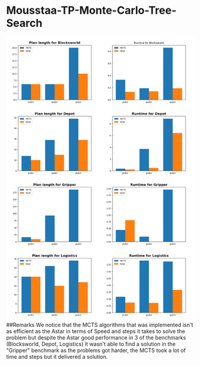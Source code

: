 # Mousstaa-TP-Monte-Carlo-Tree-Search
![Image description](Graphs.png)
##Remarks
We notice that the MCTS algorithms that was implemented isn't as efficient as the Astar in terms of Speed and steps it takes to solve the problem
but despite the Astar good performance in 3 of the benchmarks (Blocksworld, Depot, Logistics) it wasn't able to find a solution in the "Gripper" benchmark
as the problems got harder, the MCTS took a lot of time and steps but it delivered a solution.
